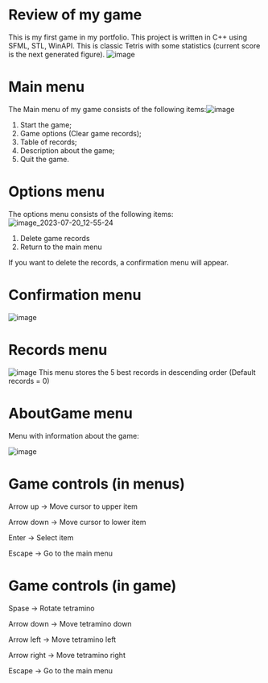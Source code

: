 # **Review of my game**<br />
This is my first game in my portfolio. This project is written in C++ using SFML,  STL,  WinAPI. This is classic Tetris with some statistics (current score is the next generated figure).  ![image](https://github.com/vladikOm/MySimpleTetrisGame/assets/77577351/fd0a0537-39dd-4a9a-8b8c-138b60fc18ad)
# **Main menu**<br />
The Main menu of my game consists of the following items:![image](https://github.com/vladikOm/MySimpleTetrisGame/assets/77577351/6c0a02c7-a9da-4fa0-9f13-636ccb09f0ca)
1) Start the game;
2) Game options (Clear game records);
3) Table of records;
4) Description about the game;
5)  Quit the game. 
# **Options menu**<br />
The options menu consists of the following items:![image_2023-07-20_12-55-24](https://github.com/vladikOm/MySimpleTetrisGame/assets/77577351/55b06598-0d34-4526-9421-44fd21be7d01)
1) Delete game records
2) Return to the main menu

If you want to delete the records, a confirmation menu will appear.
# **Confirmation  menu**<br />
![image](https://github.com/vladikOm/MySimpleTetrisGame/assets/77577351/bf1acd92-dbde-4abb-9b5d-bfdda1521f10)
# **Records menu**<br />
![image](https://github.com/vladikOm/MySimpleTetrisGame/assets/77577351/62a05c5b-5194-40c7-91e0-50c482340fd4)
This menu stores the 5 best records in descending order (Default records = 0)
# **AboutGame menu**<br />
Menu with information about the game:

![image](https://github.com/vladikOm/MySimpleTetrisGame/assets/77577351/fc66f191-fe43-460d-8358-5a529e30352d)


# **Game controls (in menus)**<br />
Arrow up -> Move cursor to upper item

Arrow down -> Move cursor to lower item

Enter -> Select item

Escape -> Go to the main menu 


# **Game controls (in game)**<br />
Spase      -> Rotate tetramino 

Arrow down -> Move tetramino down

Arrow left -> Move tetramino left

Arrow right -> Move tetramino right

Escape -> Go to the main menu

